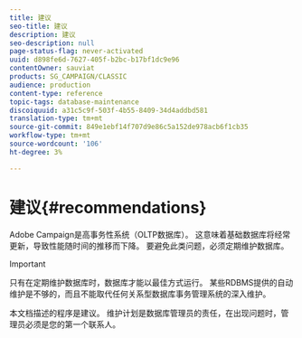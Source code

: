 ```yaml
---
title: 建议
seo-title: 建议
description: 建议
seo-description: null
page-status-flag: never-activated
uuid: d898fe6d-7627-405f-b2bc-b17bf1dc9e96
contentOwner: sauviat
products: SG_CAMPAIGN/CLASSIC
audience: production
content-type: reference
topic-tags: database-maintenance
discoiquuid: a31c5c9f-503f-4b55-8409-34d4addbd581
translation-type: tm+mt
source-git-commit: 849e1ebf14f707d9e86c5a152de978acb6f1cb35
workflow-type: tm+mt
source-wordcount: '106'
ht-degree: 3%

---
```



# 建议{#recommendations}

Adobe Campaign是高事务性系统（OLTP数据库）。 这意味着基础数据库将经常更新，导致性能随时间的推移而下降。 要避免此类问题，必须定期维护数据库。

>[!IMPORTANT]
>
>只有在定期维护数据库时，数据库才能以最佳方式运行。 某些RDBMS提供的自动维护是不够的，而且不能取代任何关系型数据库事务管理系统的深入维护。
>  
>本文档描述的程序是建议。 维护计划是数据库管理员的责任，在出现问题时，管理员必须是您的第一个联系人。
